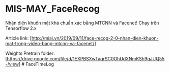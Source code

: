 # MIS-MAY_FaceRecog
Nhận diện khuôn mặt khá chuẩn xác bằng MTCNN và Facenet!
Chạy trên Tensorflow 2.x

Article link: [http://miai.vn/2019/09/11/face-recog-2-0-nhan-dien-khuon-mat-trong-video-bang-mtcnn-va-facenet/]

Weights Pretrain folder: [https://drive.google.com/file/d/1EXPBSXwTaqrSC0OhUdXNmKSh9qJUQ55-/view]
#   F a c e T i m e L o g  
 